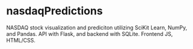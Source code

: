 # nasdaqPredictions
NASDAQ stock visualization and prediciton utilizing SciKit Learn, NumPy, and Pandas. API with Flask, and backend with SQLite. Frontend JS, HTML/CSS. 
